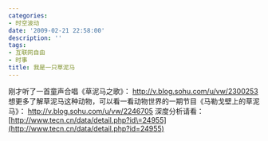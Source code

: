 ```yaml
---
categories:
- 时空波动
date: '2009-02-21 22:58:00'
description: ''
tags:
- 互联网自由
- 时事
title: 我是一只草泥马
---
```

刚才听了一首童声合唱《草泥马之歌》：
<http://v.blog.sohu.com/u/vw/2300253>
想更多了解草泥马这种动物，可以看一看动物世界的一期节目《马勒戈壁上的草泥马》：
<http://v.blog.sohu.com/u/vw/2246705>
深度分析请看：
[http://www.tecn.cn/data/detail.php?id\=24955](http://www.tecn.cn/data/detail.php?id=24955)
 